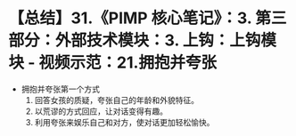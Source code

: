 # 【总结】31.《PIMP 核心笔记》：3. 第三部分：外部技术模块：3. 上钩：上钩模块 - 视频示范：21.拥抱并夸张

-   拥抱并夸张第一个方式
    1.  回答女孩的质疑，夸张自己的年龄和外貌特征。
    2.  以荒谬的方式回应，让对话变得有趣。
    3.  利用夸张来娱乐自己和对方，使对话更加轻松愉快。